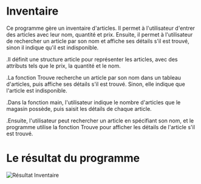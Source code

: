 # Inventaire 

Ce programme gère un inventaire d'articles. Il permet à l'utilisateur d'entrer des articles avec leur nom, quantité et prix. Ensuite, il permet à l'utilisateur de rechercher un article par son nom et affiche ses détails s'il est trouvé, sinon il indique qu'il est indisponible. 

.Il définit une structure article pour représenter les articles, avec des attributs tels que le prix, la quantité et le nom.

.La fonction Trouve recherche un article par son nom dans un tableau d'articles, puis affiche ses détails s'il est trouvé. Sinon, elle indique que l'article est indisponible.

.Dans la fonction main, l'utilisateur indique le nombre d'articles que le magasin possède, puis saisit les détails de chaque article.

.Ensuite, l'utilisateur peut rechercher un article en spécifiant son nom, et le programme utilise la fonction Trouve pour afficher les détails de l'article s'il est trouvé.


# Le résultat du programme 

![Résultat Inventaire ](https://github.com/samAK02/Portfolio/assets/131418700/1634c5df-0fe8-4644-ae56-28e821002b0b)
